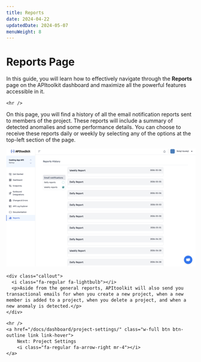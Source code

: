 ```yaml
---
title: Reports
date: 2024-04-22
updatedDate: 2024-05-07
menuWeight: 8
---
```


# Reports Page

In this guide, you will learn how to effectively navigate through the **Reports** page on the APItoolkit dashboard and maximize all the powerful features accessible in it.

```=html
<hr />
```

On this page, you will find a history of all the email notification reports sent to members of the project. These reports will include a summary of detected anomalies and some performance details. You can choose to receive these reports daily or weekly by selecting any of the options at the top-left section of the page.

![Screenshot of APItoolkit's report page](/docs/dashboard/reports/screen.png)

```=html
<div class="callout">
  <i class="fa-regular fa-lightbulb"></i>
  <p>Aside from the general reports, APItoolkit will also send you transactional emails for when you create a new project, when a new member is added to a project, when you delete a project, and when a new anomaly is detected.</p>
</div>
```

```=html
<hr />
<a href="/docs/dashboard/project-settings/" class="w-full btn btn-outline link link-hover">
    Next: Project Settings
    <i class="fa-regular fa-arrow-right mr-4"></i>
</a>
```
